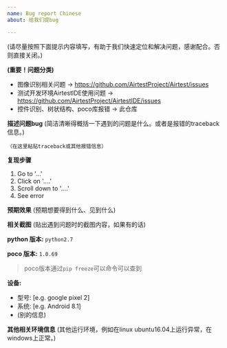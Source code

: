 ```yaml
---
name: Bug report Chinese
about: 给我们提bug

---
```


(请尽量按照下面提示内容填写，有助于我们快速定位和解决问题，感谢配合。否则直接关闭。)

**(重要！问题分类)**
* 图像识别相关问题 -> https://github.com/AirtestProject/Airtest/issues
* 测试开发环境AirtestIDE使用问题 -> https://github.com/AirtestProject/AirtestIDE/issues
* 控件识别、树状结构、poco库报错  -> 此仓库

**描述问题bug**
(简洁清晰得概括一下遇到的问题是什么。或者是报错的traceback信息。)

```
（在这里粘贴traceback或其他报错信息）
```

**复现步骤**
1. Go to '...'
2. Click on '....'
3. Scroll down to '....'
4. See error

**预期效果**
(预期想要得到什么、见到什么)

**相关截图**
(贴出遇到问题时的截图内容，如果有的话)

**python 版本:** `python2.7`

**poco 版本:** `1.0.69`
> poco版本通过`pip freeze`可以命令可以查到

**设备:**
 - 型号: [e.g. google pixel 2]
 - 系统: [e.g. Android 8.1]
 - (别的信息)

**其他相关环境信息**
(其他运行环境，例如在linux ubuntu16.04上运行异常，在windows上正常。)
